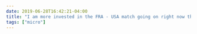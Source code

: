 ```yaml
---
date: 2019-06-28T16:42:21-04:00
title: "I am more invested in the FRA - USA match going on right now than I have been in any other sporting event this year. (Then again, that investment manifests only in occasionally checking the score, so you can see I’m not a sports guy)."
tags: ["micro"]
---
```


